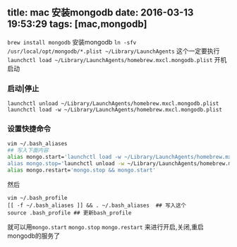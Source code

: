 title: mac 安装mongodb
date: 2016-03-13 19:53:29
tags: [mac,mongodb]
---
`brew install mongodb` 安装mongodb
`ln -sfv /usr/local/opt/mongodb/*.plist ~/Library/LaunchAgents` 这个一定要执行
`launchctl load ~/Library/LaunchAgents/homebrew.mxcl.mongodb.plist` 开机启动
<!-- more -->
### 启动|停止
```
launchctl unload ~/Library/LaunchAgents/homebrew.mxcl.mongodb.plist
launchctl load -w ~/Library/LaunchAgents/homebrew.mxcl.mongodb.plist
```
### 设置快捷命令
``` bash
vim ~/.bash_aliases 
## 写入下面内容
alias mongo.start='launchctl load -w ~/Library/LaunchAgents/homebrew.mxcl.mongodb.plist
alias mongo.stop='launchctl unload -w ~/Library/LaunchAgents/homebrew.mxcl.mongodb.plist
alias mongo.restart='mongo.stop && mongo.start'
```
然后
```
vim ~/.bash_profile
[[ -f ~/.bash_aliases ]] && . ~/.bash_aliases  ## 写入这个
source .bash_profile ## 更新bash_profile
```
就可以用`mongo.start` `mongo.stop` `mongo.restart` 来进行开启,关闭,重启 mongodb的服务了
